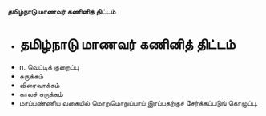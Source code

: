**தமிழ்நாடு மாணவர் கணினித் திட்டம்**
- # தமிழ்நாடு மாணவர் கணினித் திட்டம்
- n. வெட்டிக் குறைப்பு
- சுருக்கம்
- விரைவாக்கம்
- காலச் சுருக்கம்
- மாப்பண்ணிய வகையில் மொறுமொறுப்பாய் இரப்பதற்குச் சேர்க்கப்படுங் கொழுப்பு.


